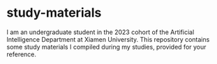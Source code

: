 # study-materials
I am an undergraduate student in the 2023 cohort of the Artificial Intelligence Department at Xiamen University. This repository contains some study materials I compiled during my studies, provided for your reference.
